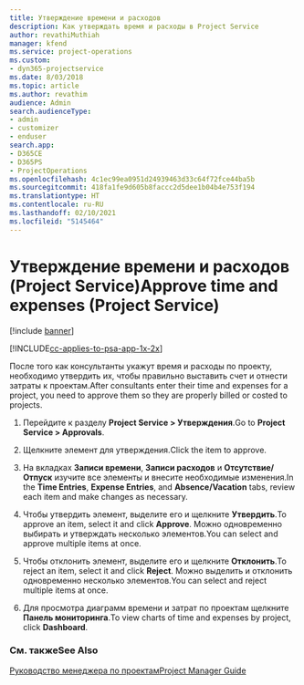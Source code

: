 ```yaml
---
title: Утверждение времени и расходов
description: Как утверждать время и расходы в Project Service
author: revathiMuthiah
manager: kfend
ms.service: project-operations
ms.custom:
- dyn365-projectservice
ms.date: 8/03/2018
ms.topic: article
ms.author: revathim
audience: Admin
search.audienceType:
- admin
- customizer
- enduser
search.app:
- D365CE
- D365PS
- ProjectOperations
ms.openlocfilehash: 4c1ec99ea0951d24939463d33c64f72fce44ba5b
ms.sourcegitcommit: 418fa1fe9d605b8faccc2d5dee1b04b4e753f194
ms.translationtype: HT
ms.contentlocale: ru-RU
ms.lasthandoff: 02/10/2021
ms.locfileid: "5145464"
---
```

# <a name="approve-time-and-expenses-project-service"></a><span data-ttu-id="b77d3-103">Утверждение времени и расходов (Project Service)</span><span class="sxs-lookup"><span data-stu-id="b77d3-103">Approve time and expenses (Project Service)</span></span>

[!include [banner](../includes/psa-now-project-operations.md)]

[!INCLUDE[cc-applies-to-psa-app-1x-2x](../includes/cc-applies-to-psa-app-1x-2x.md)]

<span data-ttu-id="b77d3-104">После того как консультанты укажут время и расходы по проекту, необходимо утвердить их, чтобы правильно выставить счет и отнести затраты к проектам.</span><span class="sxs-lookup"><span data-stu-id="b77d3-104">After consultants enter their time and expenses for a project, you need to approve them so they are properly billed or costed to projects.</span></span>  
  
1.  <span data-ttu-id="b77d3-105">Перейдите к разделу **Project Service > Утверждения**.</span><span class="sxs-lookup"><span data-stu-id="b77d3-105">Go to **Project Service > Approvals**.</span></span>  
  
2.  <span data-ttu-id="b77d3-106">Щелкните элемент для утверждения.</span><span class="sxs-lookup"><span data-stu-id="b77d3-106">Click the item to approve.</span></span>  
  
3.  <span data-ttu-id="b77d3-107">На вкладках **Записи времени**, **Записи расходов** и **Отсутствие/Отпуск** изучите все элементы и внесите необходимые изменения.</span><span class="sxs-lookup"><span data-stu-id="b77d3-107">In the **Time Entries**, **Expense Entries**, and **Absence/Vacation** tabs, review each item and make changes as necessary.</span></span>  
  
4.  <span data-ttu-id="b77d3-108">Чтобы утвердить элемент, выделите его и щелкните **Утвердить**.</span><span class="sxs-lookup"><span data-stu-id="b77d3-108">To approve an item, select it and click **Approve**.</span></span> <span data-ttu-id="b77d3-109">Можно одновременно выбирать и утверждать несколько элементов.</span><span class="sxs-lookup"><span data-stu-id="b77d3-109">You can select and approve multiple items at once.</span></span>  
  
5.  <span data-ttu-id="b77d3-110">Чтобы отклонить элемент, выделите его и щелкните **Отклонить**.</span><span class="sxs-lookup"><span data-stu-id="b77d3-110">To reject an item, select it and click **Reject**.</span></span> <span data-ttu-id="b77d3-111">Можно выделить и отклонить одновременно несколько элементов.</span><span class="sxs-lookup"><span data-stu-id="b77d3-111">You can select and reject multiple items at once.</span></span>  
  
6.  <span data-ttu-id="b77d3-112">Для просмотра диаграмм времени и затрат по проектам щелкните **Панель мониторинга**.</span><span class="sxs-lookup"><span data-stu-id="b77d3-112">To view charts of time and expenses by project, click **Dashboard**.</span></span>  
  
### <a name="see-also"></a><span data-ttu-id="b77d3-113">См. также</span><span class="sxs-lookup"><span data-stu-id="b77d3-113">See Also</span></span>  
 [<span data-ttu-id="b77d3-114">Руководство менеджера по проектам</span><span class="sxs-lookup"><span data-stu-id="b77d3-114">Project Manager Guide</span></span>](../psa/project-manager-guide.md)
